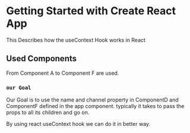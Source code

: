 # Getting Started with Create React App

This Describes how the useContext Hook works in React


## Used Components

From Component A to Component F are used.


### `our Goal`

Our Goal is to use the name and channel property in ComponentD and ComponentF defined in the app component. typically it takes to pass the props to all its children and go on.


By using react useContext hook we can do it in better way.